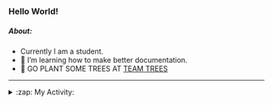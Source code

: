 ### Hello World!

##### About:
- Currently I am a student.
- 🌱 I’m learning how to make better documentation.
- 🌱 GO PLANT SOME TREES AT [TEAM TREES](https://teamtrees.org/)

---
<details>
  <summary>:zap: My Activity:</summary>
  
<!--START_SECTION:waka-->
![Code Time](http://img.shields.io/badge/Code%20Time-1%2C150%20hrs%205%20mins-blue)

**I'm a Night 🦉** 

```text
🌞 Morning                1426 commits        ██░░░░░░░░░░░░░░░░░░░░░░░   09.22 % 
🌆 Daytime                5488 commits        █████████░░░░░░░░░░░░░░░░   35.48 % 
🌃 Evening                4439 commits        ███████░░░░░░░░░░░░░░░░░░   28.70 % 
🌙 Night                  4115 commits        ███████░░░░░░░░░░░░░░░░░░   26.60 % 
```
📅 **I'm Most Productive on Wednesday** 

```text
Monday                   2325 commits        ████░░░░░░░░░░░░░░░░░░░░░   15.03 % 
Tuesday                  2019 commits        ███░░░░░░░░░░░░░░░░░░░░░░   13.05 % 
Wednesday                3572 commits        ██████░░░░░░░░░░░░░░░░░░░   23.09 % 
Thursday                 1909 commits        ███░░░░░░░░░░░░░░░░░░░░░░   12.34 % 
Friday                   1516 commits        ██░░░░░░░░░░░░░░░░░░░░░░░   09.80 % 
Saturday                 1385 commits        ██░░░░░░░░░░░░░░░░░░░░░░░   08.95 % 
Sunday                   2742 commits        ████░░░░░░░░░░░░░░░░░░░░░   17.73 % 
```


📊 **This Week I Spent My Time On** 

```text
🔥 Editors: 
VS Code                  5 hrs 5 mins        █████████████████████████   100.00 % 

🐱‍💻 Projects: 
praise                   2 hrs 39 mins       █████████████░░░░░░░░░░░░   52.16 % 
giveth-dapps-v2          2 hrs 26 mins       ████████████░░░░░░░░░░░░░   47.84 % 
```


 Last Updated on 11/07/2023 13:14:35 UTC
<!--END_SECTION:waka-->
</details>
